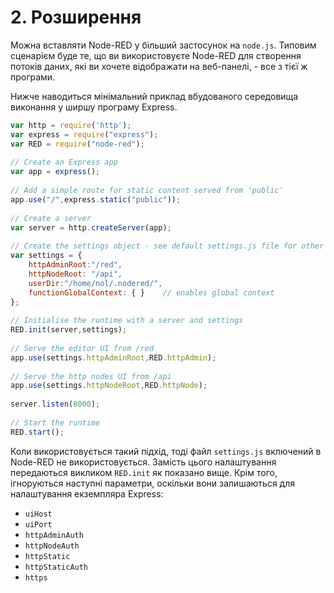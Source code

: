 #  2. Розширення

Можна вставляти Node-RED у більший застосунок на `node.js`. Типовим сценарієм буде те, що ви використовуєте Node-RED для створення потоків даних, які ви хочете відображати на веб-панелі, - все з тієї ж програми.

Нижче наводиться мінімальний приклад вбудованого середовища виконання у ширшу програму Express.

```javascript
var http = require('http');
var express = require("express");
var RED = require("node-red");
 
// Create an Express app
var app = express();
 
// Add a simple route for static content served from 'public'
app.use("/",express.static("public"));
 
// Create a server
var server = http.createServer(app);
 
// Create the settings object - see default settings.js file for other options
var settings = {
    httpAdminRoot:"/red",
    httpNodeRoot: "/api",
    userDir:"/home/nol/.nodered/",
    functionGlobalContext: { }    // enables global context
};
 
// Initialise the runtime with a server and settings
RED.init(server,settings);
 
// Serve the editor UI from /red
app.use(settings.httpAdminRoot,RED.httpAdmin);
 
// Serve the http nodes UI from /api
app.use(settings.httpNodeRoot,RED.httpNode);
 
server.listen(8000);
 
// Start the runtime
RED.start();
```

Коли використовується такий підхід, тоді файл `settings.js` включений в Node-RED не використовується. Замість цього налаштування передаються викликом `RED.init` як показано вище. Крім того, ігноруються наступні параметри, оскільки вони залишаються для налаштування екземпляра Express:

- `uiHost`
- `uiPort`
- `httpAdminAuth`
- `httpNodeAuth`
- `httpStatic`
- `httpStaticAuth`
- `https`